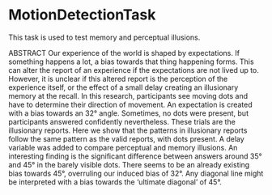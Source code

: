 # MotionDetectionTask
This task is used to test memory and perceptual illusions.

ABSTRACT
Our experience of the world is shaped by expectations. If something happens a lot, a bias towards that thing happening forms. This can alter the report of an experience if the expectations are not lived up to. However, it is unclear if this altered report is the perception of the experience itself, or the effect of a small delay creating an illusionary memory at the recall. In this research, participants see moving dots and have to determine their direction of movement. An expectation is created with a bias towards an 32° angle. Sometimes, no dots were present, but participants answered confidently nevertheless. These trials are the illusionary reports. Here we show that the patterns in illusionary reports follow the same pattern as the valid reports, with dots present. A delay variable was added to compare perceptual and memory illusions. An interesting finding is the significant difference between answers around 35° and 45° in the barely visible dots. There seems to be an already existing bias towards 45°, overruling our induced bias of 32°. Any diagonal line might be interpreted with a bias towards the ‘ultimate diagonal’ of 45°.  
